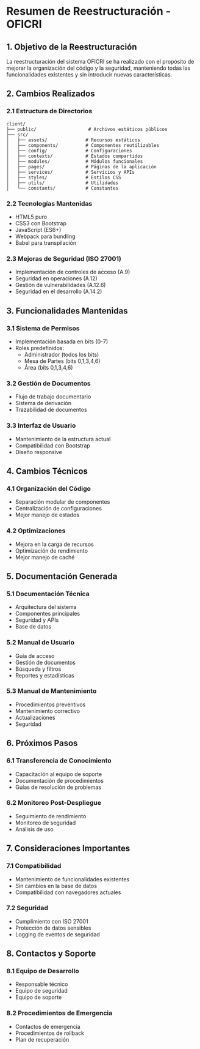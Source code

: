 # Resumen de Reestructuración - OFICRI

## 1. Objetivo de la Reestructuración
La reestructuración del sistema OFICRI se ha realizado con el propósito de mejorar la organización del código y la seguridad, manteniendo todas las funcionalidades existentes y sin introducir nuevas características.

## 2. Cambios Realizados

### 2.1 Estructura de Directorios
```
client/
├── public/                   # Archivos estáticos públicos
├── src/
│   ├── assets/              # Recursos estáticos
│   ├── components/          # Componentes reutilizables
│   ├── config/              # Configuraciones
│   ├── contexts/            # Estados compartidos
│   ├── modules/             # Módulos funcionales
│   ├── pages/               # Páginas de la aplicación
│   ├── services/            # Servicios y APIs
│   ├── styles/              # Estilos CSS
│   ├── utils/               # Utilidades
│   └── constants/           # Constantes
```

### 2.2 Tecnologías Mantenidas
- HTML5 puro
- CSS3 con Bootstrap
- JavaScript (ES6+)
- Webpack para bundling
- Babel para transpilación

### 2.3 Mejoras de Seguridad (ISO 27001)
- Implementación de controles de acceso (A.9)
- Seguridad en operaciones (A.12)
- Gestión de vulnerabilidades (A.12.6)
- Seguridad en el desarrollo (A.14.2)

## 3. Funcionalidades Mantenidas

### 3.1 Sistema de Permisos
- Implementación basada en bits (0-7)
- Roles predefinidos:
  - Administrador (todos los bits)
  - Mesa de Partes (bits 0,1,3,4,6)
  - Área (bits 0,1,3,4,6)

### 3.2 Gestión de Documentos
- Flujo de trabajo documentario
- Sistema de derivación
- Trazabilidad de documentos

### 3.3 Interfaz de Usuario
- Mantenimiento de la estructura actual
- Compatibilidad con Bootstrap
- Diseño responsive

## 4. Cambios Técnicos

### 4.1 Organización del Código
- Separación modular de componentes
- Centralización de configuraciones
- Mejor manejo de estados

### 4.2 Optimizaciones
- Mejora en la carga de recursos
- Optimización de rendimiento
- Mejor manejo de caché

## 5. Documentación Generada

### 5.1 Documentación Técnica
- Arquitectura del sistema
- Componentes principales
- Seguridad y APIs
- Base de datos

### 5.2 Manual de Usuario
- Guía de acceso
- Gestión de documentos
- Búsqueda y filtros
- Reportes y estadísticas

### 5.3 Manual de Mantenimiento
- Procedimientos preventivos
- Mantenimiento correctivo
- Actualizaciones
- Seguridad

## 6. Próximos Pasos

### 6.1 Transferencia de Conocimiento
- Capacitación al equipo de soporte
- Documentación de procedimientos
- Guías de resolución de problemas

### 6.2 Monitoreo Post-Despliegue
- Seguimiento de rendimiento
- Monitoreo de seguridad
- Análisis de uso

## 7. Consideraciones Importantes

### 7.1 Compatibilidad
- Mantenimiento de funcionalidades existentes
- Sin cambios en la base de datos
- Compatibilidad con navegadores actuales

### 7.2 Seguridad
- Cumplimiento con ISO 27001
- Protección de datos sensibles
- Logging de eventos de seguridad

## 8. Contactos y Soporte

### 8.1 Equipo de Desarrollo
- Responsable técnico
- Equipo de seguridad
- Equipo de soporte

### 8.2 Procedimientos de Emergencia
- Contactos de emergencia
- Procedimientos de rollback
- Plan de recuperación 